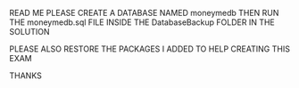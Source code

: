 READ ME
PLEASE CREATE A DATABASE NAMED moneymedb THEN RUN THE moneymedb.sql FILE INSIDE THE DatabaseBackup FOLDER IN THE SOLUTION

PLEASE ALSO RESTORE THE PACKAGES I ADDED TO HELP CREATING THIS EXAM

THANKS
